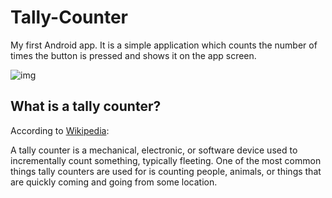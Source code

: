 # Tally-Counter

My first Android app. It is a simple application which counts the number of times the button is pressed and shows it on the app screen. 

![img](https://user-images.githubusercontent.com/20073032/27095582-da52cb9c-508b-11e7-9e59-b0bd72c3f884.png)

## What is a tally counter?
According to [Wikipedia](https://en.wikipedia.org/wiki/Tally_counter):

A tally counter is a mechanical, electronic, or software device used to incrementally count something, typically fleeting. One of the most common things tally counters are used for is counting people, animals, or things that are quickly coming and going from some location. 
